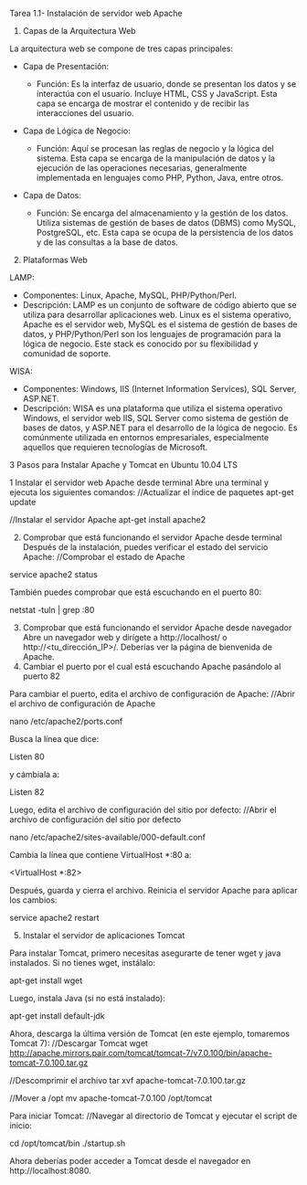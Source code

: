 Tarea 1.1- Instalación de servidor web Apache
1. Capas de la Arquitectura Web

La arquitectura web se compone de tres capas principales:
- Capa de Presentación:
  + Función: Es la interfaz de usuario, donde se presentan los datos y se interactúa con el usuario. Incluye HTML, CSS y JavaScript. Esta capa se encarga de mostrar el contenido y de recibir las interacciones del usuario.

- Capa de Lógica de Negocio:
  + Función: Aquí se procesan las reglas de negocio y la lógica del sistema. Esta capa se encarga de la manipulación de datos y la ejecución de las operaciones necesarias, generalmente implementada en lenguajes como PHP, Python, Java, entre otros.

- Capa de Datos:
  + Función: Se encarga del almacenamiento y la gestión de los datos. Utiliza sistemas de gestión de bases de datos (DBMS) como MySQL, PostgreSQL, etc. Esta capa se ocupa de la persistencia de los datos y de las consultas a la base de datos.

2. Plataformas Web

LAMP:
- Componentes: Linux, Apache, MySQL, PHP/Python/Perl.
- Descripción: LAMP es un conjunto de software de código abierto que se utiliza para desarrollar aplicaciones web. Linux es el sistema operativo, Apache es el servidor web, MySQL es el sistema de gestión de bases de datos, y PHP/Python/Perl son los lenguajes de programación para la lógica de negocio. Este stack es conocido por su flexibilidad y comunidad de soporte.

WISA:
- Componentes: Windows, IIS (Internet Information Services), SQL Server, ASP.NET.
- Descripción: WISA es una plataforma que utiliza el sistema operativo Windows, el servidor web IIS, SQL Server como sistema de gestión de bases de datos, y ASP.NET para el desarrollo de la lógica de negocio. Es comúnmente utilizada en entornos empresariales, especialmente aquellos que requieren tecnologías de Microsoft.

3 Pasos para Instalar Apache y Tomcat en Ubuntu 10.04 LTS

1 Instalar el servidor web Apache desde terminal
Abre una terminal y ejecuta los siguientes comandos:
//Actualizar el índice de paquetes
apt-get update

//Instalar el servidor Apache
apt-get install apache2

2. Comprobar que está funcionando el servidor Apache desde terminal
Después de la instalación, puedes verificar el estado del servicio Apache:
//Comprobar el estado de Apache

service apache2 status

También puedes comprobar que está escuchando en el puerto 80:

netstat -tuln | grep :80

3. Comprobar que está funcionando el servidor Apache desde navegador
Abre un navegador web y dirígete a http://localhost/ o http://<tu_dirección_IP>/. Deberías ver la página de bienvenida de Apache.
4. Cambiar el puerto por el cual está escuchando Apache pasándolo al puerto 82

Para cambiar el puerto, edita el archivo de configuración de Apache:
//Abrir el archivo de configuración de Apache

nano /etc/apache2/ports.conf

Busca la línea que dice:

Listen 80

y cámbiala a:

Listen 82

Luego, edita el archivo de configuración del sitio por defecto:
//Abrir el archivo de configuración del sitio por defecto

nano /etc/apache2/sites-available/000-default.conf

Cambia la línea que contiene VirtualHost *:80 a:

<VirtualHost *:82>

Después, guarda y cierra el archivo.
Reinicia el servidor Apache para aplicar los cambios:

service apache2 restart

5. Instalar el servidor de aplicaciones Tomcat

Para instalar Tomcat, primero necesitas asegurarte de tener wget y java instalados. Si no tienes wget, instálalo:

apt-get install wget

Luego, instala Java (si no está instalado):

apt-get install default-jdk

Ahora, descarga la última versión de Tomcat (en este ejemplo, tomaremos Tomcat 7):
//Descargar Tomcat
wget http://apache.mirrors.pair.com/tomcat/tomcat-7/v7.0.100/bin/apache-tomcat-7.0.100.tar.gz

//Descomprimir el archivo
tar xvf apache-tomcat-7.0.100.tar.gz

//Mover a /opt
mv apache-tomcat-7.0.100 /opt/tomcat

Para iniciar Tomcat:
//Navegar al directorio de Tomcat y ejecutar el script de inicio:

cd /opt/tomcat/bin
./startup.sh

Ahora deberías poder acceder a Tomcat desde el navegador en http://localhost:8080.
